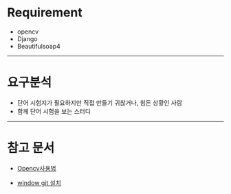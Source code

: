 # Requirement
* opencv
* Django
* Beautifulsoap4

---
# 요구분석
* 단어 시험지가 필요하지만 직접 만들기 귀찮거나, 힘든 상황인 사람
* 함께 단어 시험을 보는 스터디

---
# 참고 문서
* [Opencv사용법](https://www.youtube.com/watch?v=F2FRpmh9sQo)

* [window git 설치](https://coding-factory.tistory.com/245)
